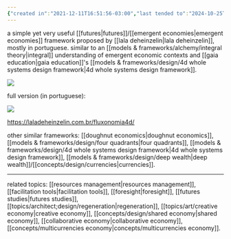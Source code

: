 ```yaml
---
{"created in":"2021-12-11T16:51:56-03:00","last tended to":"2024-10-25T14:42:18-03:00","aliases":["fluxonomia 4d"],"tags":["framework","🌿","futures","economics"],"dg-publish":true,"notestage":["🌿"],"permalink":"/models-and-frameworks/design/fluxonomy-4d/","dgPassFrontmatter":true,"created":"2021-12-11T16:51:56.742-03:00","updated":"2024-10-25T14:42:29.696-03:00"}
---
```


a simple yet very useful [[futures\|futures]]/[[emergent economies\|emergent economies]] framework proposed by [[lala deheinzelin\|lala deheinzelin]], mostly in portuguese. similar to an [[models & frameworks/alchemy/integral theory\|integral]] understanding of emergent economic contexts and [[gaia education\|gaia education]]'s [[models & frameworks/design/4d whole systems design framework\|4d whole systems design framework]].

<!--![fluxonomy 4d.png|600](/img/user/images/models%20&%20frameworks/fluxonomy%204d.png)-->
![](https://i.imgur.com/yJtDY7U.png)

full version (in portuguese):

<!--![fluxonomia 4d.png](/img/user/assets/fluxonomia%204d.png)-->
![](https://i.imgur.com/v9flYo2.png)


https://laladeheinzelin.com.br/fluxonomia4d/

other similar frameworks: [[doughnut economics\|doughnut economics]], [[models & frameworks/design/four quadrants\|four quadrants]], [[models & frameworks/design/4d whole systems design framework\|4d whole systems design framework]], [[models & frameworks/design/deep wealth\|deep wealth]]/[[concepts/design/currencies\|currencies]].

---
related topics: [[resources management\|resources management]], [[facilitation tools\|facilitation tools]], [[foresight\|foresight]], [[futures studies\|futures studies]], [[topics/architect;design/regeneration\|regeneration]], [[topics/art/creative economy\|creative economy]], [[concepts/design/shared economy\|shared economy]], [[collaborative economy\|collaborative economy]], [[concepts/multicurrencies economy\|concepts/multicurrencies economy]].